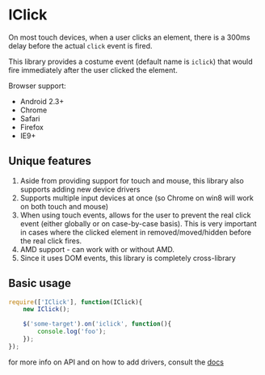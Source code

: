 IClick
=======

On most touch devices, when a user clicks an element, there is a 300ms delay before the actual `click`
event is fired.

This library provides a costume event (default name is `iclick`) that would fire immediately after the user
clicked the element.

Browser support:
 * Android 2.3+
 * Chrome
 * Safari
 * Firefox
 * IE9+

## Unique features

 1. Aside from providing support for touch and mouse, this library also supports adding new device drivers
 2. Supports multiple input devices at once (so Chrome on win8 will work on both touch and mouse)
 3. When using touch events, allows for the user to prevent the real click event (either globally or on case-by-case basis). This is
    very important in cases where the clicked element in removed/moved/hidden before the real click fires.
 4. AMD support - can work with or without AMD.
 5. Since it uses DOM events, this library is completely cross-library

## Basic usage

```js
require(['IClick'], function(IClick){
	new IClick();

	$('some-target').on('iclick', function(){
		console.log('foo');
	});
});
```

for more info on API and on how to add drivers, consult the [docs](http://cheggeng.github.io/IClick/docs)



